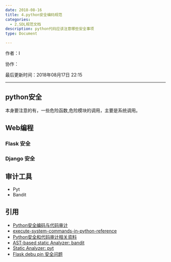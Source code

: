 ```yaml
---
date: 2018-08-16
title: 4.python安全编码规范
categories:
  - 2.SDL规范文档
description: python代码应该注意哪些安全事项
type: Document

---
```


作者：I

协作：

最后更新时间：2018年08月17日 22:15

-------

## python安全
本身要注意的有，一些危险函数,危险模块的调用，主要是系统调用。


## Web编程

### Flask 安全



### Django 安全


## 审计工具
* Pyt
* Bandit

## 引用

* [Python安全编码与代码审计](http://xxlegend.com/2015/07/30/Python%E5%AE%89%E5%85%A8%E7%BC%96%E7%A0%81%E5%92%8C%E4%BB%A3%E7%A0%81%E5%AE%A1%E8%AE%A1/)
* [execute-system-commands-in-python-reference](https://0x00sec.org/t/execute-system-commands-in-python-reference/7870)
* [Python安全和代码审计相关资料](https://github.com/bit4woo/python_sec)
* [AST-based static Analyzer: bandit](https://github.com/openstack/bandit)
* [Static Analyzer: pyt](https://github.com/python-security/pyt)
* [Flask debu pin 安全问题](https://xz.aliyun.com/t/2553)